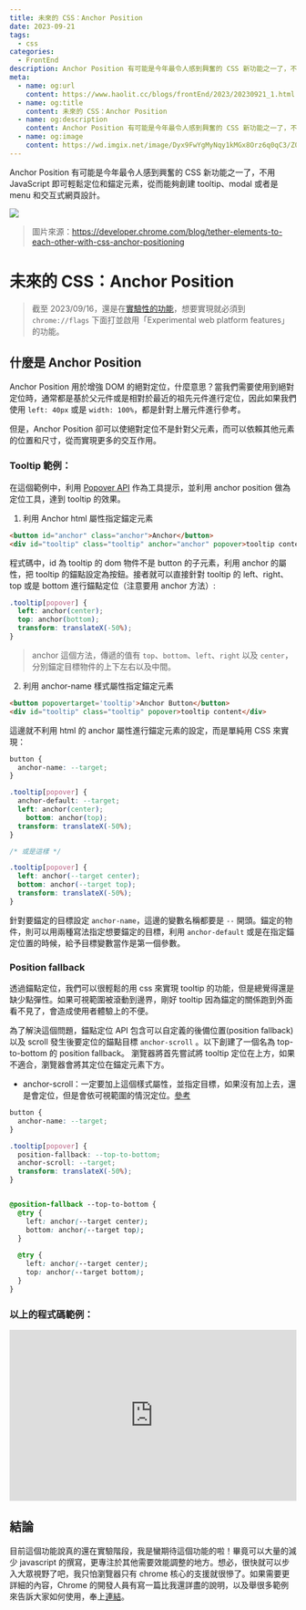 ```yaml
---
title: 未來的 CSS：Anchor Position
date: 2023-09-21
tags:
  - css
categories:
  - FrontEnd
description: Anchor Position 有可能是今年最令人感到興奮的 CSS 新功能之一了，不用 JavaScript 即可輕鬆定位和錨定元素，從而能夠創建 tooltip、modal 或者是 menu 和交互式網頁設計。
meta:
  - name: og:url
    content: https://www.haolit.cc/blogs/frontEnd/2023/20230921_1.html
  - name: og:title
    content: 未來的 CSS：Anchor Position
  - name: og:description
    content: Anchor Position 有可能是今年最令人感到興奮的 CSS 新功能之一了，不用 JavaScript 即可輕鬆定位和錨定元素，從而能夠創建 tooltip、modal 或者是 menu 和交互式網頁設計。
  - name: og:image
    content: https://wd.imgix.net/image/Dyx9FwYgMyNqy1kMGx8Orz6q0qC3/Z0GuV0LnyJ029Mxjw0AE.jpg?auto=format&w=1600
---
```


Anchor Position 有可能是今年最令人感到興奮的 CSS 新功能之一了，不用 JavaScript 即可輕鬆定位和錨定元素，從而能夠創建 tooltip、modal 或者是 menu 和交互式網頁設計。

<!-- more -->

![](https://wd.imgix.net/image/Dyx9FwYgMyNqy1kMGx8Orz6q0qC3/Z0GuV0LnyJ029Mxjw0AE.jpg?auto=format&w=1600)

> 圖片來源：https://developer.chrome.com/blog/tether-elements-to-each-other-with-css-anchor-positioning

# 未來的 CSS：Anchor Position

> 截至 2023/09/16，還是在[實驗性的功能](https://drafts.csswg.org/css-anchor-position-1/)，想要實現就必須到 `chrome://flags` 下面打並啟用「Experimental web platform features」的功能。

## 什麼是 Anchor Position

Anchor Position 用於增強 DOM 的絕對定位，什麼意思？當我們需要使用到絕對定位時，通常都是基於父元件或是相對於最近的祖先元件進行定位，因此如果我們使用 `left: 40px` 或是 `width: 100%`，都是針對上層元件進行參考。

但是，Anchor Position 卻可以使絕對定位不是針對父元素，而可以依賴其他元素的位置和尺寸，從而實現更多的交互作用。

### Tooltip 範例：

在這個範例中，利用 [Popover API](https://www.haolit.cc/blogs/frontEnd/2023/20230918_1.html) 作為工具提示，並利用 anchor position 做為定位工具，達到 tooltip 的效果。

1. 利用 Anchor html 屬性指定錨定元素

```html
<button id="anchor" class="anchor">Anchor</button>
<div id="tooltip" class="tooltip" anchor="anchor" popover>tooltip content</div>
```

程式碼中，id 為 tooltip 的 dom 物件不是 button 的子元素，利用 anchor 的屬性，把 tooltip 的錨點設定為按鈕。接者就可以直接針對 tooltip 的 left、right、top 或是 bottom 進行錨點定位（注意要用 anchor 方法）:

```css
.tooltip[popover] {
  left: anchor(center);
  top: anchor(bottom);
  transform: translateX(-50%);
}
```

> anchor 這個方法，傳遞的值有 `top`、`bottom`、`left`、`right` 以及 `center`，分別錨定目標物件的上下左右以及中間。

2. 利用 anchor-name 樣式屬性指定錨定元素

```html
<button popovertarget='tooltip'>Anchor Button</button>
<div id="tooltip" class="tooltip" popover>tooltip content</div>
```

這邊就不利用 html 的 anchor 屬性進行錨定元素的設定，而是單純用 CSS 來實現：

```css
button {
  anchor-name: --target;
}

.tooltip[popover] {
  anchor-default: --target;
  left: anchor(center);
    bottom: anchor(top);
  transform: translateX(-50%);
}

/* 或是這樣 */

.tooltip[popover] {
  left: anchor(--target center);
  bottom: anchor(--target top);
  transform: translateX(-50%);
}
```

針對要錨定的目標設定 `anchor-name`，這邊的變數名稱都要是 `--` 開頭。錨定的物件，則可以用兩種寫法指定想要錨定的目標，利用 `anchor-default` 或是在指定錨定位置的時候，給予目標變數當作是第一個參數。


### Position fallback

透過錨點定位，我們可以很輕鬆的用 css 來實現 tooltip 的功能，但是總覺得還是缺少點彈性。如果可視範圍被滾動到邊界，剛好 tooltip 因為錨定的關係跑到外面看不見了，會造成使用者體驗上的不便。

為了解決這個問題，錨點定位 API 包含可以自定義的後備位置(position fallback)以及 scroll 發生後要定位的錨點目標 `anchor-scroll` 。以下創建了一個名為 top-to-bottom 的 position fallback。 瀏覽器將首先嘗試將 tooltip 定位在上方，如果不適合，瀏覽器會將其定位在錨定元素下方。

* anchor-scroll：一定要加上這個樣式屬性，並指定目標，如果沒有加上去，還是會定位，但是會依可視範圍的情況定位。[參考](https://developer.chrome.com/blog/tether-elements-to-each-other-with-css-anchor-positioning/#tracking-scroll-position)

```css
button {
  anchor-name: --target;
}

.tooltip[popover] {
  position-fallback: --top-to-bottom;
  anchor-scroll: --target;
  transform: translateX(-50%);
}


@position-fallback --top-to-bottom {
  @try {
    left: anchor(--target center);
    bottom: anchor(--target top);
  }
  
  @try {
    left: anchor(--target center);
    top: anchor(--target bottom);
  }
}
```

### 以上的程式碼範例：

<iframe height="300" style="width: 100%;" scrolling="no" title="anchor and  popOver flexbox" src="https://codepen.io/EasonChang0115/embed/xxmXKBa?default-tab=result" frameborder="no" loading="lazy" allowtransparency="true" allowfullscreen="true">
  See the Pen <a href="https://codepen.io/EasonChang0115/pen/xxmXKBa">
  anchor and  popOver flexbox</a> by 張仲豪 (<a href="https://codepen.io/EasonChang0115">@EasonChang0115</a>)
  on <a href="https://codepen.io">CodePen</a>.
</iframe>

## 結論

目前這個功能說真的還在實驗階段，我是蠻期待這個功能的啦！畢竟可以大量的減少 javascript 的撰寫，更專注於其他需要效能調整的地方。想必，很快就可以步入大眾視野了吧，我只怕瀏覽器只有 chrome 核心的支援就很慘了。如果需要更詳細的內容，Chrome 的開發人員有寫一篇比我還詳盡的說明，以及舉很多範例來告訴大家如何使用，奉上[連結](https://developer.chrome.com/blog/tether-elements-to-each-other-with-css-anchor-positioning/#tracking-scroll-position)。